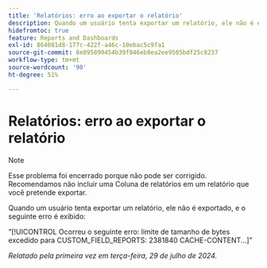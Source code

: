 ```yaml
---
title: 'Relatórios: erro ao exportar o relatório'
description: Quando um usuário tenta exportar um relatório, ele não é exportado e o usuário vê um erro.
hidefromtoc: true
feature: Reports and Dashboards
exl-id: 864081d8-177c-422f-a46c-10ebac5c9fa1
source-git-commit: 8e095890454b39f046eb8ea2ee9505bdf25c8237
workflow-type: tm+mt
source-wordcount: '90'
ht-degree: 51%

---
```


# Relatórios: erro ao exportar o relatório

>[!NOTE]
>
>Esse problema foi encerrado porque não pode ser corrigido. Recomendamos não incluir uma Coluna de relatórios em um relatório que você pretende exportar.

Quando um usuário tenta exportar um relatório, ele não é exportado, e o seguinte erro é exibido:

“[!UICONTROL Ocorreu o seguinte erro: limite de tamanho de bytes excedido para CUSTOM_FIELD_REPORTS: 2381840 CACHE-CONTENT...]”

_Relatado pela primeira vez em terça-feira, 29 de julho de 2024._
